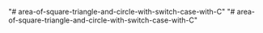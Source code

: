 "# area-of-square-triangle-and-circle-with-switch-case-with-C" 
"# area-of-square-triangle-and-circle-with-switch-case-with-C" 
